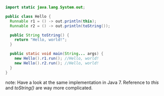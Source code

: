 ```java
import static java.lang.System.out;

public class Hello {
  Runnable r1 = () -> out.println(this);
  Runnable r2 = () -> out.println(toString());

  public String toString() {
    return "Hello, world!";
  }

  public static void main(String... args) {
    new Hello().r1.run(); //Hello, world!
    new Hello().r2.run(); //Hello, world!
  }
}
```

note: Have a look at the same implementation in Java 7. Reference to _this_ and _toString()_ are way more complicated.
